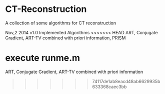 CT-Reconstruction
=================

A collection of some algorithms for CT reconstruction

Nov,2 2014 v1.0
Implemented Algorithms
<<<<<<< HEAD
ART, Conjugate Gradient, ART-TV combined with priori information, PRISM

execute runme.m
=======
ART, Conjugate Gradient, ART-TV combined with priori information
>>>>>>> 74117de1ab8eacd48ab6629935b633368caec3bb
